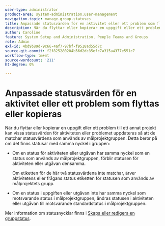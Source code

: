 ```yaml
---
user-type: administrator
product-area: system-administration;user-management
navigation-topic: manage-group-statuses
title: Anpassade statusvärden för en aktivitet eller ett problem som flyttas eller kopieras
description: När du flyttar eller kopierar en uppgift eller ett problem till ett annat projekt kan vissa statusvärden för aktiviteten eller problemet uppdateras så att de matchar statusvärdena som används av målprojektgruppen.
author: Caroline
feature: System Setup and Administration, People Teams and Groups
role: Admin
exl-id: 4bd9b89d-9c66-4af7-97bf-f9518ad55d7c
source-git-commit: f2f825280204b56d2dc85efc7a315a4377e551c7
workflow-type: tm+mt
source-wordcount: '211'
ht-degree: 0%

---
```


# Anpassade statusvärden för en aktivitet eller ett problem som flyttas eller kopieras

När du flyttar eller kopierar en uppgift eller ett problem till ett annat projekt kan vissa statusvärden för aktiviteten eller problemet uppdateras så att de matchar statusvärdena som används av målprojektgruppen. Detta beror på om det finns statusar med samma nyckel i gruppen:

* Om en status för aktiviteten eller utgåvan har samma nyckel som en status som används av målprojektgruppen, förblir statusen för aktiviteten eller utgåvan densamma.

  Om etiketten för de här två statusvärdena inte matchar, ärver aktivitetens eller frågans status etiketten för statusen som används av målprojektets grupp.

* Om en status i uppgiften eller utgåvan inte har samma nyckel som motsvarande status i målprojektgruppen, ändras statusen i aktiviteten eller utgåvan till motsvarande standardstatus i målprojektgruppen.

Mer information om statusnycklar finns i [Skapa eller redigera en gruppstatus](../../../administration-and-setup/manage-groups/manage-group-statuses/create-or-edit-a-group-status.md).
